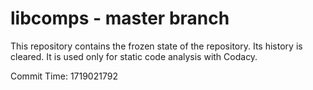 # libcomps - master branch

This repository contains the frozen state of the repository.
Its history is cleared. It is used only for static code
analysis with Codacy.

Commit Time: 1719021792